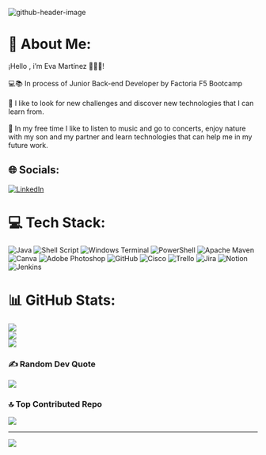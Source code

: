 ![github-header-image](https://github.com/EvaMartinez94/project-order-number/assets/146864455/72b4e399-bbe3-4459-932e-8296f0e4e0c5)
# 💫 About Me:
¡Hello , i’m Eva Martínez 👩🏼‍💻!<br><br>💻📚 In process of Junior Back-end Developer by Factoria F5 Bootcamp<br><br>🔎 I like to look for new challenges and discover new technologies that I can learn from.<br><br>🤩 In my free time I like to listen to music and go to concerts, enjoy nature with my son and my partner and learn technologies that can help me in my future work.


## 🌐 Socials:
[![LinkedIn](https://img.shields.io/badge/LinkedIn-%230077B5.svg?logo=linkedin&logoColor=white)](https://linkedin.com/in/https://www.linkedin.com/in/evamartinez1810/) 

# 💻 Tech Stack:
![Java](https://img.shields.io/badge/java-%23ED8B00.svg?style=for-the-badge&logo=openjdk&logoColor=white) ![Shell Script](https://img.shields.io/badge/shell_script-%23121011.svg?style=for-the-badge&logo=gnu-bash&logoColor=white) ![Windows Terminal](https://img.shields.io/badge/Windows%20Terminal-%234D4D4D.svg?style=for-the-badge&logo=windows-terminal&logoColor=white) ![PowerShell](https://img.shields.io/badge/PowerShell-%235391FE.svg?style=for-the-badge&logo=powershell&logoColor=white) ![Apache Maven](https://img.shields.io/badge/Apache%20Maven-C71A36?style=for-the-badge&logo=Apache%20Maven&logoColor=white) ![Canva](https://img.shields.io/badge/Canva-%2300C4CC.svg?style=for-the-badge&logo=Canva&logoColor=white) ![Adobe Photoshop](https://img.shields.io/badge/adobe%20photoshop-%2331A8FF.svg?style=for-the-badge&logo=adobe%20photoshop&logoColor=white) ![GitHub](https://img.shields.io/badge/github-%23121011.svg?style=for-the-badge&logo=github&logoColor=white) ![Cisco](https://img.shields.io/badge/cisco-%23049fd9.svg?style=for-the-badge&logo=cisco&logoColor=black) ![Trello](https://img.shields.io/badge/Trello-%23026AA7.svg?style=for-the-badge&logo=Trello&logoColor=white) ![Jira](https://img.shields.io/badge/jira-%230A0FFF.svg?style=for-the-badge&logo=jira&logoColor=white) ![Notion](https://img.shields.io/badge/Notion-%23000000.svg?style=for-the-badge&logo=notion&logoColor=white) ![Jenkins](https://img.shields.io/badge/jenkins-%232C5263.svg?style=for-the-badge&logo=jenkins&logoColor=white)
# 📊 GitHub Stats:
![](https://github-readme-stats.vercel.app/api?username=EvaMartinez94&theme=aura&hide_border=false&include_all_commits=false&count_private=false)<br/>
![](https://github-readme-streak-stats.herokuapp.com/?user=EvaMartinez94&theme=aura&hide_border=false)<br/>
![](https://github-readme-stats.vercel.app/api/top-langs/?username=EvaMartinez94&theme=aura&hide_border=false&include_all_commits=false&count_private=false&layout=compact)

### ✍️ Random Dev Quote
![](https://quotes-github-readme.vercel.app/api?type=horizontal&theme=tokyonight)

### 🔝 Top Contributed Repo
![](https://github-contributor-stats.vercel.app/api?username=EvaMartinez94&limit=5&theme=aura&combine_all_yearly_contributions=true)

---
[![](https://visitcount.itsvg.in/api?id=EvaMartinez94&icon=0&color=6)](https://visitcount.itsvg.in)

<!-- Proudly created with GPRM ( https://gprm.itsvg.in ) -->
